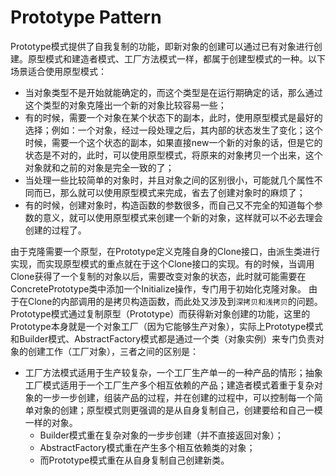 # Prototype Pattern
Prototype模式提供了自我复制的功能，即新对象的创建可以通过已有对象进行创建。原型模式和建造者模式、工厂方法模式一样，都属于创建型模式的一种。以下场景适合使用原型模式：
- 当对象类型不是开始就能确定的，而这个类型是在运行期确定的话，那么通过这个类型的对象克隆出一个新的对象比较容易一些；
- 有的时候，需要一个对象在某个状态下的副本，此时，使用原型模式是最好的选择；例如：一个对象，经过一段处理之后，其内部的状态发生了变化；这个时候，需要一个这个状态的副本，如果直接new一个新的对象的话，但是它的状态是不对的，此时，可以使用原型模式，将原来的对象拷贝一个出来，这个对象就和之前的对象是完全一致的了；
- 当处理一些比较简单的对象时，并且对象之间的区别很小，可能就几个属性不同而已，那么就可以使用原型模式来完成，省去了创建对象时的麻烦了；
- 有的时候，创建对象时，构造函数的参数很多，而自己又不完全的知道每个参数的意义，就可以使用原型模式来创建一个新的对象，这样就可以不必去理会创建的过程了。

由于克隆需要一个原型，在Prototype定义克隆自身的Clone接口，由派生类进行实现，而实现原型模式的重点就在于这个Clone接口的实现。有的时候，当调用Clone获得了一个复制的对象以后，需要改变对象的状态，此时就可能需要在ConcretePrototype类中添加一个Initialize操作，专门用于初始化克隆对象。
由于在Clone的内部调用的是拷贝构造函数，而此处又涉及到`深拷贝和浅拷贝`的问题。
Prototype模式通过复制原型（Prototype）而获得新对象创建的功能，这里的Prototype本身就是一个对象工厂（因为它能够生产对象），实际上Prototype模式和Builder模式、AbstractFactory模式都是通过一个类（对象实例）来专门负责对象的创建工作（工厂对象），三者之间的区别是：

- 工厂方法模式适用于生产较复杂，一个工厂生产单一的一种产品的情形；抽象工厂模式适用于一个工厂生产多个相互依赖的产品；建造者模式着重于复杂对象的一步一步创建，组装产品的过程，并在创建的过程中，可以控制每一个简单对象的创建；原型模式则更强调的是从自身复制自己，创建要给和自己一模一样的对象。
  - Builder模式重在复杂对象的一步步创建（并不直接返回对象）；
  -  AbstractFactory模式重在产生多个相互依赖类的对象；
  - 而Prototype模式重在从自身复制自己创建新类。
